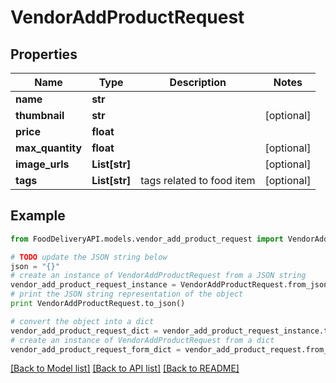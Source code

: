 # VendorAddProductRequest


## Properties

Name | Type | Description | Notes
------------ | ------------- | ------------- | -------------
**name** | **str** |  | 
**thumbnail** | **str** |  | [optional] 
**price** | **float** |  | 
**max_quantity** | **float** |  | [optional] 
**image_urls** | **List[str]** |  | [optional] 
**tags** | **List[str]** | tags related to food item | [optional] 

## Example

```python
from FoodDeliveryAPI.models.vendor_add_product_request import VendorAddProductRequest

# TODO update the JSON string below
json = "{}"
# create an instance of VendorAddProductRequest from a JSON string
vendor_add_product_request_instance = VendorAddProductRequest.from_json(json)
# print the JSON string representation of the object
print VendorAddProductRequest.to_json()

# convert the object into a dict
vendor_add_product_request_dict = vendor_add_product_request_instance.to_dict()
# create an instance of VendorAddProductRequest from a dict
vendor_add_product_request_form_dict = vendor_add_product_request.from_dict(vendor_add_product_request_dict)
```
[[Back to Model list]](../README.md#documentation-for-models) [[Back to API list]](../README.md#documentation-for-api-endpoints) [[Back to README]](../README.md)


